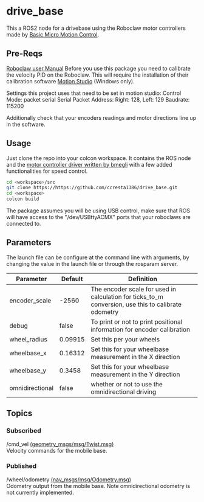 # drive_base
This a ROS2 node for a drivebase using the Roboclaw motor controllers made by [Basic Micro Motion Control](https://www.basicmicro.com/).

## Pre-Reqs
[Roboclaw user Manual](https://downloads.basicmicro.com/docs/roboclaw_user_manual.pdf)
Before you use this package you need to calibrate the velocity PID on the Roboclaw.  This will require the
installation of their calibration software [Motion Studio](https://downloads.basicmicro.com/software/BMStudio/setup.exe) (Windows only).

Settings this project uses that need to be set in motion studio:
Control Mode: packet serial
Serial Packet Address: Right: 128, Left: 129
Baudrate: 115200

Additionally check that your encoders readings and motor directions line up in the software.

## Usage
Just clone the repo into your colcon workspace. It contains the ROS node and the [motor controller driver written by bmegli](https://github.com/bmegli/roboclaw) with a few added functionalities for speed control.
```bash
cd <workspace>/src
git clone https://https://github.com/ccresta1386/drive_base.git
cd <workspace>
colcon build
```
The package assumes you will be using USB control, make sure that ROS will have access to the "/dev/USBttyACMX" ports that your roboclaws are connected to.


## Parameters
The launch file can be configure at the command line with arguments, by changing the value in the launch file or through the rosparam server.

|Parameter|Default|Definition|
|-----|----------|-------|
|encoder_scale|-2560|The encoder scale for used in calculation for ticks_to_m conversion, use this to calibrate odometry|
|debug|false|To print or not to print positional information for encoder calibration|
|wheel_radius|0.09915|Set this per your wheels|
|wheelbase_x|0.16312|Set this for your wheelbase measurement in the X direction|
|wheelbase_y|0.3458|Set this for your wheelbase measurement in the Y direction|
|omnidirectional|false|whether or not to use the omnidirectional driving|

## Topics
### Subscribed
/cmd_vel [(geometry_msgs/msg/Twist.msg)](https://docs.ros2.org/foxy/api/geometry_msgs/msg/Twist.html)  
Velocity commands for the mobile base.
### Published
/wheel/odometry [(nav_msgs/msg/Odometry.msg)](https://docs.ros2.org/foxy/api/nav_msgs/msg/Odometry.html)  
Odometry output from the mobile base. Note omnidirectional odometry is not currently implemented.


